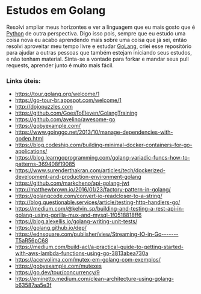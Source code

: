 Estudos em Golang
=================

Resolvi ampliar meus horizontes e ver a linguagem que eu mais gosto que é [Python](https://www.python.org) de outra perspectiva.
Digo isso pois, sempre que eu estudo uma coisa nova eu acabo aprendendo mais sobre uma coisa que já sei, então
resolvi aproveitar meu tempo livre e estudar [GoLang](https://golang.org), criei esse repositório para ajudar a outras pessoas
que também estejam iniciando seus estudos, e não tenham material. Sinta-se a vontade para forkar e mandar seus pull requests,
aprender junto é muito mais fácil.


### Links úteis:
- https://tour.golang.org/welcome/1
- https://go-tour-br.appspot.com/welcome/1
- http://dojopuzzles.com
- https://github.com/GoesToEleven/GolangTraining
- https://github.com/avelino/awesome-go
- https://gobyexample.com/
- https://www.goinggo.net/2013/10/manage-dependencies-with-godep.html
- https://blog.codeship.com/building-minimal-docker-containers-for-go-applications/
- https://blog.learngoprogramming.com/golang-variadic-funcs-how-to-patterns-369408f19085
- https://www.surenderthakran.com/articles/tech/dockerized-development-and-production-environment-golang
- https://github.com/markcheno/api-golang-jwt
- http://matthewbrown.io/2016/01/23/factory-pattern-in-golang/
- https://golangcode.com/convert-io-readcloser-to-a-string/
- http://blog.questionable.services/article/testing-http-handlers-go/
- https://medium.com/@kelvin_sp/building-and-testing-a-rest-api-in-golang-using-gorilla-mux-and-mysql-1f0518818ff6
- https://blog.alexellis.io/golang-writing-unit-tests/
- https://golang.github.io/dep/
- https://ednsquare.com/publisher/view/Streaming-IO-in-Go-------T5aR56pC68
- https://medium.com/build-acl/a-practical-guide-to-getting-started-with-aws-lambda-functions-using-go-3813abea730a
- https://acervolima.com/mutex-em-golang-com-exemplos/
- https://gobyexample.com/mutexes
- https://go.dev/tour/concurrency/9
- https://eminetto.medium.com/clean-architecture-using-golang-b63587aa5e3f
